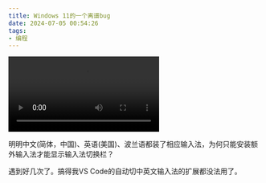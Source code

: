 ```yaml
---
title: Windows 11的一个离谱bug
date: 2024-07-05 00:54:26
tags: 
- 编程
---
```


<video controls>
<source src="https://github.com/iamliuzy/iamliuzy.github.io/raw/main/source/_posts/Windows-11%E7%9A%84%E4%B8%80%E4%B8%AA%E7%A6%BB%E8%B0%B1bug/output.mp4" type="video/mp4" />
</video>

明明中文(简体，中国)、英语(美国)、波兰语都装了相应输入法，为何只能安装额外输入法才能显示输入法切换栏？

<!-- more -->

遇到好几次了。搞得我VS Code的自动切中英文输入法的扩展都没法用了。